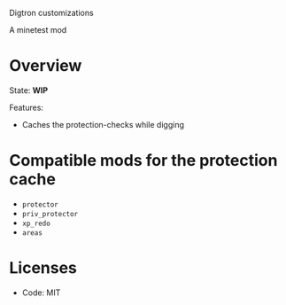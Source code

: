 Digtron customizations

A minetest mod

# Overview

State: **WIP**

Features:
* Caches the protection-checks while digging

# Compatible mods for the protection cache

* `protector`
* `priv_protector`
* `xp_redo`
* `areas`

# Licenses

* Code: MIT

